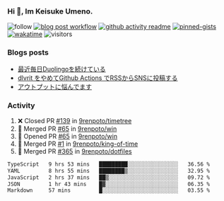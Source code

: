 ### Hi 👋, Im Keisuke Umeno.

<!--
**9renpoto/9renpoto** is a ✨ _special_ ✨ repository because its `README.md` (this file) appears on your GitHub profile.

Here are some ideas to get you started:

- 🔭 I’m currently working on ...
- 🌱 I’m currently learning ...
- 👯 I’m looking to collaborate on ...
- 🤔 I’m looking for help with ...
- 💬 Ask me about ...
- 📫 How to reach me: ...
- 😄 Pronouns: ...
- ⚡ Fun fact: ...
-->

![follow](https://img.shields.io/github/followers/9renpoto?label=Follow&style=social)
[![blog post workflow](https://github.com/9renpoto/9renpoto/actions/workflows/blog.yml/badge.svg)](https://github.com/9renpoto/9renpoto/actions/workflows/blog.yml)
[![github activity readme](https://github.com/9renpoto/9renpoto/actions/workflows/activity.yml/badge.svg)](https://github.com/9renpoto/9renpoto/actions/workflows/activity.yml)
[![pinned-gists](https://github.com/9renpoto/9renpoto/actions/workflows/pin-gist.yml/badge.svg)](https://github.com/9renpoto/9renpoto/actions/workflows/pin-gist.yml)
[![wakatime](https://github.com/9renpoto/9renpoto/actions/workflows/waka-readme-status.yml/badge.svg)](https://github.com/9renpoto/9renpoto/actions/workflows/waka-readme-status.yml)
![visitors](https://komarev.com/ghpvc/?username=9renpoto&label=Profile%20views&color=0e75b6&style=flat)

### Blogs posts

<!-- BLOG-POST-LIST:START -->
- [最近毎日Duolingoを続けている](https://9renpoto.win/entry/2023/12/05/duolingo)
- [dlvrit をやめてGithub Actions でRSSからSNSに投稿する](https://9renpoto.win/entry/2023/11/12/dlvrit-to-gh-actions)
- [アウトプットに悩んでます](https://9renpoto.win/entry/2023/11/11/technology-to-limit-input)
<!-- BLOG-POST-LIST:END -->

### Activity

<!--START_SECTION:activity-->
1. ❌ Closed PR [#139](https://github.com/9renpoto/timetree/pull/139) in [9renpoto/timetree](https://github.com/9renpoto/timetree)
2. 🎉 Merged PR [#65](https://github.com/9renpoto/win/pull/65) in [9renpoto/win](https://github.com/9renpoto/win)
3. 💪 Opened PR [#65](https://github.com/9renpoto/win/pull/65) in [9renpoto/win](https://github.com/9renpoto/win)
4. 🎉 Merged PR [#1](https://github.com/9renpoto/king-of-time/pull/1) in [9renpoto/king-of-time](https://github.com/9renpoto/king-of-time)
5. 🎉 Merged PR [#365](https://github.com/9renpoto/dotfiles/pull/365) in [9renpoto/dotfiles](https://github.com/9renpoto/dotfiles)
<!--END_SECTION:activity-->

<!--START_SECTION:waka-->

```txt
TypeScript   9 hrs 53 mins   █████████░░░░░░░░░░░░░░░░   36.56 %
YAML         8 hrs 55 mins   ████████▒░░░░░░░░░░░░░░░░   32.95 %
JavaScript   2 hrs 37 mins   ██▒░░░░░░░░░░░░░░░░░░░░░░   09.72 %
JSON         1 hr 43 mins    █▓░░░░░░░░░░░░░░░░░░░░░░░   06.35 %
Markdown     57 mins         █░░░░░░░░░░░░░░░░░░░░░░░░   03.55 %
```

<!--END_SECTION:waka-->
